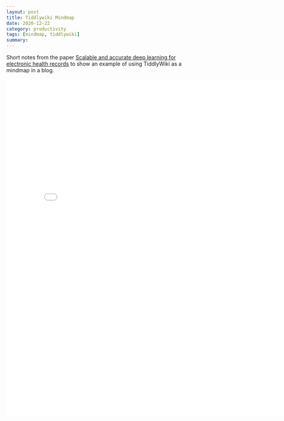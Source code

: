 ```yaml
---
layout: post
title: Tiddlywiki Mindmap
date: 2020-12-22
category: productivity
tags: [mindmap, tiddlywiki]
summary: 
---
```


Short notes from the paper [Scalable and accurate deep learning for electronic health records](https://arxiv.org/abs/1801.07860) to show an example of using TiddlyWiki as a mindmap in a blog.

<div id="included">
  <iframe height="890" width="800" scrolling="no"
    src="/files/ehr-dl-ro.html"
    frameborder="no" allowtransparency="true" allowfullscreen="true">
  </iframe>
</div>
